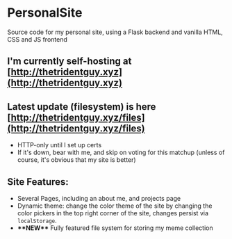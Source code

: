 # PersonalSite
Source code for my personal site, using a Flask backend and vanilla HTML, CSS and JS frontend
## I'm currently self-hosting at [http://thetridentguy.xyz](http://thetridentguy.xyz)
## Latest update (filesystem) is here [http://thetridentguy.xyz/files](http://thetridentguy.xyz/files)
- HTTP-only until I set up certs
- If it's down, bear with me, and skip on voting for this matchup (unless of course, it's obvious that my site is better)
## Site Features:
- Several Pages, including an about me, and projects page
- Dynamic theme: change the color theme of the site by changing the color pickers in the top right corner of the site, changes persist via `localStorage`.
- **\*\*NEW\*\*** Fully featured file system for storing my meme collection
